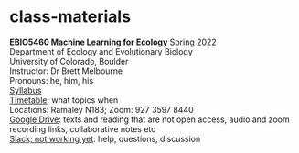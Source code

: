 # class-materials
**EBIO5460 Machine Learning for Ecology** Spring 2022\
Department of Ecology and Evolutionary Biology\
University of Colorado, Boulder\
Instructor: Dr Brett Melbourne\
Pronouns: he, him, his\
[Syllabus](00_syllabus5460.md)\
[Timetable](00_timetable.md): what topics when\
Locations: Ramaley N183; Zoom: 927 3597 8440\
[Google Drive](https://drive.google.com/drive/folders/16jMJk5DqKvwx_KS2gcOklBQhBqxKetmM?usp=sharing): texts and reading that are not open access, audio and zoom recording links, collaborative notes etc\
[Slack; not working yet](TBA): help, questions, discussion
